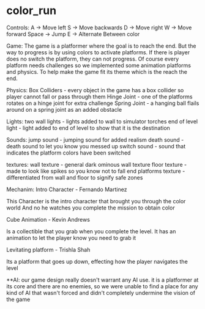 # color_run
Controls:
A -> Move left
S -> Move backwards
D -> Move right
W -> Move forward
Space -> Jump
E -> Alternate Between color

Game:
The game is a platformer where the goal is to reach the end. But the
way to progress is by using colors to activate platforms. If there is player
does no switch the platform, they can not progress. Of course every platform
needs challenges so we implemented some animation platforms and physics. To 
help make the game fit its theme which is the reach the end.

Physics:
Box Colliders - every object in the game has a box collider so player cannot fall or pass through them
Hinge Joint - one of the platforms rotates on a hinge joint for extra challenge
Spring Joint - a hanging ball flails around on a spring joint as an added obstacle

Lights:
two wall lights - lights added to wall to simulator torches
end of level light - light added to end of level to show that it is the destination

Sounds:
jump sound - jumping sound for added realism
death sound - death sound to let you know you messed up
switch sound - sound that indicates the platform colors have been switched

textures:
wall texture - general dark ominous wall texture
floor texture - made to look like spikes so you know not to fall
end platforms texture - differentiated from wall and floor to signify safe zones

Mechanim:
Intro Character - Fernando Martinez

This Character is the intro character that brought you through the color world
And no he watches you complete the mission to obtain color

Cube Animation - Kevin Andrews

Is a collectible that you grab when you complete the level. It has an
animation to let the player know you need to grab it

Levitating platform - Trishla Shah

Its a platform that goes up down, effecting how the player navigates the
level

**AI: our game design really doesn't warrant any AI use. it is a platformer at its core and there are no enemies, so we were unable to find a place for any kind of AI that wasn't forced and didn't completely undermine the vision of the game
